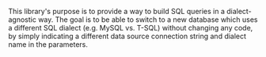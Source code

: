 This library's purpose is to provide a way to build SQL queries in a 
dialect-agnostic way. The goal is to be able to switch to a new database
which uses a different SQL dialect (e.g. MySQL vs. T-SQL) without 
changing any code, by simply indicating a different data source 
connection string and dialect name in the parameters.
